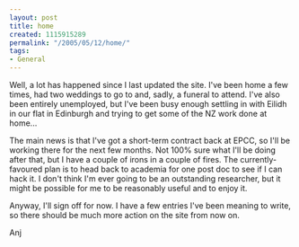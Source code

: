 ```yaml
---
layout: post
title: home
created: 1115915289
permalink: "/2005/05/12/home/"
tags:
- General
---
```

Well, a lot has happened since I last updated the site.  I've been home a few times, had two weddings to go to and, sadly, a funeral to attend. I've also been entirely unemployed, but I've been busy enough settling in with Eilidh in our flat in Edinburgh and trying to get some of the NZ work done at home...

<!--break-->

The main news is that I've got a short-term contract back at EPCC, so I'll be working there for the next few months.  Not 100% sure what I'll be doing after that, but I have a couple of irons in a couple of fires.  The currently-favoured plan is to head back to academia for one post doc to see if I can hack it.  I don't think I'm ever going to be an outstanding researcher, but it might be possible for me to be reasonably useful and to enjoy it.

Anyway, I'll sign off for now.  I have a few entries I've been meaning to write, so there should be much more action on the site from now on.

Anj

 

